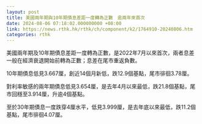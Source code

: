```yaml
---
layout: post
title: 美國兩年期與10年期債息差距一度轉為正數　逾兩年來首次
date: 2024-08-06 07:18:02.000000000 +08:00
link: https://news.rthk.hk/rthk/ch/component/k2/1764910-20240806.htm
categories: rthk
---
```


美國兩年期及10年期債息差距一度轉為正數，是2022年7月以來首次，兩者息差一般在經濟衰退開始前轉為正數；息差在尾市重返負數。

10年期債息低見3.667厘，創近14個月新低，跌12.9個基點，尾市徘徊3.78厘。

對利率敏感的兩年期債息低見3.654厘，是去年4月以來最低，跌21.8個基點，尾市回穩至3.914厘，升逾4個基點。

至於30年期債息一度跌穿4厘水平，低見3.999厘，是去年底以來最低，跌11.2個基點，尾市徘徊4.07厘。
